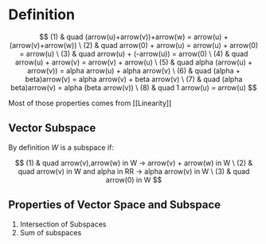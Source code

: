 # Definition

$$
(1) & quad (arrow(u)+arrow(v))+arrow(w) = arrow(u) + (arrow(v)+arrow(w))
\ 
(2) & quad arrow(0) + arrow(u) = arrow(u) + arrow(0) = arrow(u)
\
(3) & quad arrow(u) + (-arrow(u)) = arrow(0)
\
(4) & quad arrow(u) + arrow(v) = arrow(v) + arrow(u)
\
(5) & quad alpha (arrow(u) + arrow(v)) = alpha arrow(u) + alpha arrow(v)
\
(6) & quad (alpha + beta)arrow(v) = alpha arrow(v) + beta arrow(v)
\
(7) & quad (alpha beta)arrow(v) = alpha (beta arrow(v))
\
(8) & quad 1 arrow(u) = arrow(u)
$$

Most of those properties comes from [[Linearity]]
## Vector Subspace
By definition $W$ is a subspace if:

$$
(1) & quad arrow(v),arrow(w) in W -> arrow(v) + arrow(w) in W
\
(2) & quad arrow(v) in W and alpha in RR -> alpha arrow(v) in W
\
(3) & quad arrow(0) in W
$$

## Properties of Vector Space and Subspace
1. Intersection of Subspaces
2. Sum of subspaces